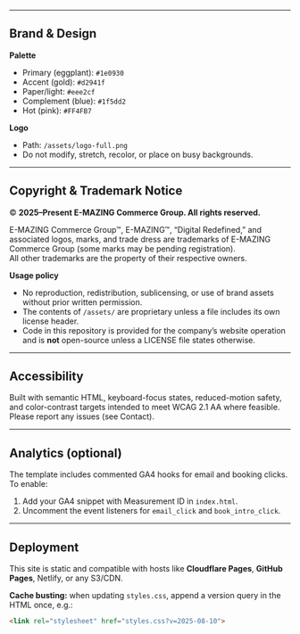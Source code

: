
---

## Brand & Design

**Palette**
- Primary (eggplant): `#1e0930`
- Accent (gold): `#d2941f`
- Paper/light: `#eee2cf`
- Complement (blue): `#1f5dd2`
- Hot (pink): `#FF4FB7`

**Logo**
- Path: `/assets/logo-full.png`  
- Do not modify, stretch, recolor, or place on busy backgrounds.

---

## Copyright & Trademark Notice

© **2025–Present E-MAZING Commerce Group. All rights reserved.**

E-MAZING Commerce Group™, E-MAZING™, “Digital Redefined,” and associated logos, marks, and trade dress are trademarks of E-MAZING Commerce Group (some marks may be pending registration).  
All other trademarks are the property of their respective owners.

**Usage policy**
- No reproduction, redistribution, sublicensing, or use of brand assets without prior written permission.
- The contents of `/assets/` are proprietary unless a file includes its own license header.
- Code in this repository is provided for the company’s website operation and is **not** open-source unless a LICENSE file states otherwise.

---

## Accessibility

Built with semantic HTML, keyboard-focus states, reduced-motion safety, and color-contrast targets intended to meet WCAG 2.1 AA where feasible. Please report any issues (see Contact).

---

## Analytics (optional)

The template includes commented GA4 hooks for email and booking clicks.  
To enable:
1. Add your GA4 snippet with Measurement ID in `index.html`.
2. Uncomment the event listeners for `email_click` and `book_intro_click`.

---

## Deployment

This site is static and compatible with hosts like **Cloudflare Pages**, **GitHub Pages**, Netlify, or any S3/CDN.

**Cache busting:** when updating `styles.css`, append a version query in the HTML once, e.g.:
```html
<link rel="stylesheet" href="styles.css?v=2025-08-10">
